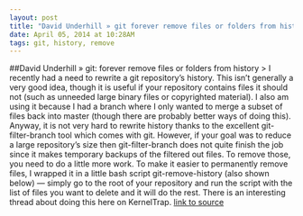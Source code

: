 ```yaml
---
layout: post
title: "David Underhill » git forever remove files or folders from history"
date: April 05, 2014 at 10:28AM
tags: git, history, remove
---
```

##David Underhill » git: forever remove files or folders from history
&gt; I recently had a need to rewrite a git repository’s history. This isn’t generally a very good idea, though it is useful if your repository contains files it should not (such as unneeded large binary files or copyrighted material). I also am using it because I had a branch where I only wanted to merge a subset of files back into master (though there are probably better ways of doing this). Anyway, it is not very hard to rewrite history thanks to the excellent git-filter-branch tool which comes with git. However, if your goal was to reduce a large repository’s size then git-filter-branch does not quite finish the job since it makes temporary backups of the filtered out files. To remove those, you need to do a little more work. To make it easier to permanently remove files, I wrapped it in a little bash script git-remove-history (also shown below) — simply go to the root of your repository and run the script with the list of files you want to delete and it will do the rest. There is an interesting thread about doing this here on KernelTrap.
[link to source](http://ift.tt/rnwLHC) 
